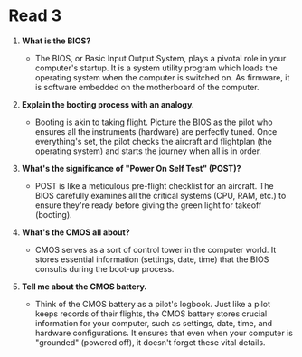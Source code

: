 # Read 3

1. **What is the BIOS?**
   - The BIOS, or Basic Input Output System, plays a pivotal role in your computer's startup. It is a system utility program which loads the operating system when the computer is switched on. As firmware, it is software embedded on the motherboard of the computer.

2. **Explain the booting process with an analogy.**
   - Booting is akin to taking flight. Picture the BIOS as the pilot who ensures all the instruments (hardware) are perfectly tuned. Once everything's set, the pilot checks the aircraft and flightplan (the operating system) and starts the journey when all is in order.

3. **What's the significance of "Power On Self Test" (POST)?**
   - POST is like a meticulous pre-flight checklist for an aircraft. The BIOS carefully examines all the critical systems (CPU, RAM, etc.) to ensure they're ready before giving the green light for takeoff (booting).

4. **What's the CMOS all about?**
   - CMOS serves as a sort of control tower in the computer world. It stores essential information (settings, date, time) that the BIOS consults during the boot-up process.

5. **Tell me about the CMOS battery.**
   - Think of the CMOS battery as a pilot's logbook. Just like a pilot keeps records of their flights, the CMOS battery stores crucial information for your computer, such as settings, date, time, and hardware configurations. It ensures that even when your computer is "grounded" (powered off), it doesn't forget these vital details.
